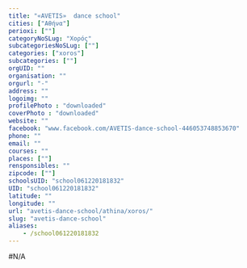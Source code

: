 ```yaml
---
title: "«AVETIS»  dance school"
cities: ["Αθήνα"]
perioxi: [""]
categoryNoSLug: "Χορός"
subcategoriesNoSLug: [""]
categories: ["xoros"]
subcategories: [""]
orgUID: ""
organisation: ""
orgurl: "-"
address: ""
logoimg: ""
profilePhoto : "downloaded"
coverPhoto : "downloaded"
website: ""
facebook: "www.facebook.com/AVETIS-dance-school-446053748853670"
phone: ""
email: ""
courses: ""
places: [""]
rensponsibles: ""
zipcode: [""]
schoolsUID: "school061220181832"
UID: "school061220181832"
latitude: ""
longitude: ""
url: "avetis-dance-school/athina/xoros/"
slug: "avetis-dance-school"
aliases:
    - /school061220181832
---
```





#N/A